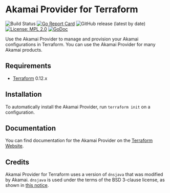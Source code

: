 Akamai Provider for Terraform
==================

![Build Status](https://github.com/akamai/terraform-provider-akamai/actions/workflows/checks.yml/badge.svg)
[![Go Report Card](https://goreportcard.com/badge/github.com/akamai/terraform-provider-akamai/v5)](https://goreportcard.com/report/github.com/akamai/terraform-provider-akamai/v5)
![GitHub release (latest by date)](https://img.shields.io/github/v/release/akamai/terraform-provider-akamai)
[![License: MPL 2.0](https://img.shields.io/badge/License-MPL_2.0-blue.svg)](https://opensource.org/licenses/MPL-2.0)
[![GoDoc](https://godoc.org/github.com/akamai/terraform-provider-akamai?status.svg)](https://pkg.go.dev/github.com/akamai/terraform-provider-akamai/v5)

Use the Akamai Provider to manage and provision your Akamai configurations in Terraform. You can use the Akamai Provider for many Akamai products.

## Requirements

- [Terraform](https://www.terraform.io/downloads.html) 0.12.x

## Installation

To automatically install the Akamai Provider, run `terraform init` on a configuration.

## Documentation

You can find documentation for the Akamai Provider on the [Terraform Website](https://techdocs.akamai.com/terraform/docs/overview).

## Credits

Akamai Provider for Terraform uses a version of `dnsjava` that was modified by Akamai. `dnsjava` is used under the terms of the BSD 3-clause license, as shown in [this notice](pkg/providers/dns/internal/txtrecord/jparse.go).
